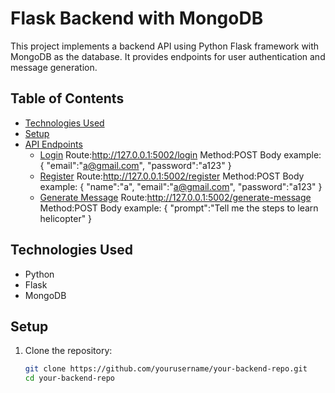 # Flask Backend with MongoDB

This project implements a backend API using Python Flask framework with MongoDB as the database. It provides endpoints for user authentication and message generation.

## Table of Contents

- [Technologies Used](#technologies-used)
- [Setup](#setup)
- [API Endpoints](#api-endpoints)
  - [Login](#login)
    Route:http://127.0.0.1:5002/login
    Method:POST
    Body example:
                  {
                      "email":"a@gmail.com",
                      "password":"a123"
                  }
  - [Register](#register)
    Route:http://127.0.0.1:5002/register
    Method:POST
    Body example:
                  {
                      "name":"a",
                      "email":"a@gmail.com",
                      "password":"a123"
                  }
  - [Generate Message](#generate-message)
     Route:http://127.0.0.1:5002/generate-message
    Method:POST
    Body example:
                  {
                      "prompt":"Tell me the steps to learn helicopter"
                  }

## Technologies Used

- Python
- Flask
- MongoDB

## Setup

1. Clone the repository:

   ```bash
   git clone https://github.com/yourusername/your-backend-repo.git
   cd your-backend-repo
